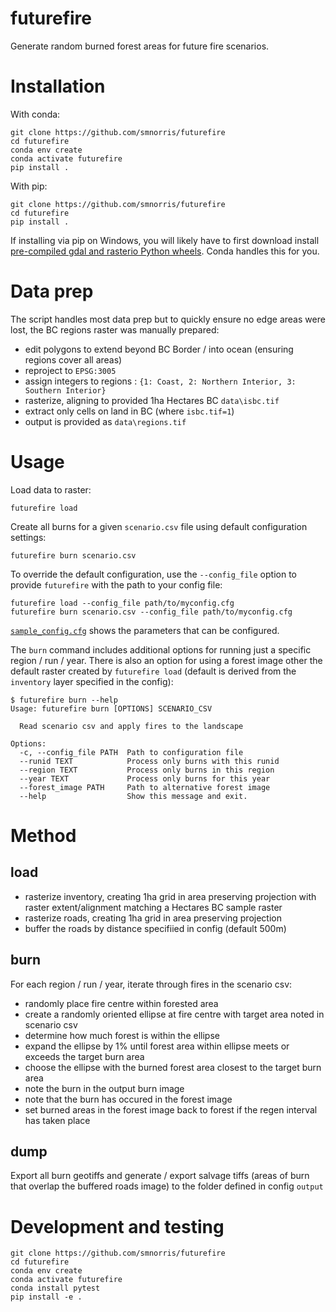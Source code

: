 # futurefire

Generate random burned forest areas for future fire scenarios.


# Installation

With conda:

    git clone https://github.com/smnorris/futurefire
    cd futurefire
    conda env create
    conda activate futurefire
    pip install .

With pip:

    git clone https://github.com/smnorris/futurefire
    cd futurefire
    pip install .

If installing via pip on Windows, you will likely have to first download install [pre-compiled gdal and rasterio Python wheels](https://www.lfd.uci.edu/~gohlke/pythonlibs/). Conda handles this for you.


# Data prep

The script handles most data prep but to quickly ensure no edge areas were lost, the BC regions raster was manually prepared:

  - edit polygons to extend beyond BC Border / into ocean (ensuring regions cover all areas)
  - reproject to `EPSG:3005`
  - assign integers to regions : `{1: Coast, 2: Northern Interior, 3: Southern Interior}`
  - rasterize, aligning to provided 1ha Hectares BC `data\isbc.tif`
  - extract only cells on land in BC (where `isbc.tif=1`)
  - output is provided as `data\regions.tif`

# Usage

Load data to raster:

    futurefire load


Create all burns for a given `scenario.csv` file using default configuration settings:

    futurefire burn scenario.csv


To override the default configuration, use the `--config_file` option to provide `futurefire` with the path to your config file:

    futurefire load --config_file path/to/myconfig.cfg
    futurefire burn scenario.csv --config_file path/to/myconfig.cfg

[`sample_config.cfg`](sammple_config.cfg) shows the parameters that can be configured.


The `burn` command includes additional options for running just a specific region / run / year. There is also an option for using a forest image other the default raster created by `futurefire load` (default is derived from the `inventory` layer specified in the config):

    $ futurefire burn --help
    Usage: futurefire burn [OPTIONS] SCENARIO_CSV

      Read scenario csv and apply fires to the landscape

    Options:
      -c, --config_file PATH  Path to configuration file
      --runid TEXT            Process only burns with this runid
      --region TEXT           Process only burns in this region
      --year TEXT             Process only burns for this year
      --forest_image PATH     Path to alternative forest image
      --help                  Show this message and exit.


# Method

## load
- rasterize inventory, creating 1ha grid in area preserving projection with raster extent/alignment matching a Hectares BC sample raster
- rasterize roads, creating 1ha grid in area preserving projection
- buffer the roads by distance specifiied in config (default 500m)

## burn

For each region / run / year, iterate through fires in the scenario csv:
  - randomly place fire centre within forested area
  - create a randomly oriented ellipse at fire centre with target area noted in scenario csv
  - determine how much forest is within the ellipse
  - expand the ellipse by 1% until forest area within ellipse meets or exceeds the target burn area
  - choose the ellipse with the burned forest area closest to the target burn area
  - note the burn in the output burn image
  - note that the burn has occured in the forest image
  - set burned areas in the forest image back to forest if the regen interval has taken place

## dump

Export all burn geotiffs and generate / export salvage tiffs (areas of burn that overlap the buffered roads image) to the folder defined in config `output`


# Development and testing

    git clone https://github.com/smnorris/futurefire
    cd futurefire
    conda env create
    conda activate futurefire
    conda install pytest
    pip install -e .